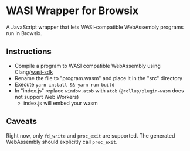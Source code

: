 # WASI Wrapper for Browsix

A JavaScript wrapper that lets WASI-compatible WebAssembly programs run in Browsix.

## Instructions
- Compile a program to WASI compatible WebAssembly using Clang/[wasi-sdk](https://github.com/WebAssembly/wasi-sdk)
- Rename the file to "program.wasm" and place it in the "src" directory
- Execute `yarn install && yarn run build`
- In "index.js" replace `window.atob` with `atob` (`@rollup/plugin-wasm` does not support Web Workers)
    - index.js will embed your wasm

## Caveats
Right now, only `fd_write` and `proc_exit` are supported. The generated WebAssembly should explicitly call `proc_exit`.